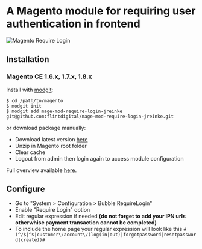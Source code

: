 # A Magento module for requiring user authentication in frontend

![Magento Require Login](http://i.imgur.com/A9yU4SN.png)

## Installation

### Magento CE 1.6.x, 1.7.x, 1.8.x

Install with [modgit](https://github.com/jreinke/modgit):

    $ cd /path/to/magento
    $ modgit init
    $ modgit add mage-mod-require-login-jreinke git@github.com:flintdigital/mage-mod-require-login-jreinke.git

or download package manually:

* Download latest version [here](https://github.com/flintdigital/mage-mod-require-login-jreinke/archive/master.zip)
* Unzip in Magento root folder
* Clear cache
* Logout from admin then login again to access module configuration

Full overview available [here](http://www.bubblecode.net/en/2012/05/15/a-magento-module-to-require-login-on-your-store/).

## Configure

* Go to "System > Configuration > Bubble RequireLogin"
* Enable "Require Login" option
* Edit regular expression if needed __(do not forget to add your IPN urls otherwhise payment transaction cannot be completed)__
* To include the home page your regular expression will look like this `#(^/$|^$|customer\/account\/(log(in|out)|forgotpassword|resetpassword|create))#`

